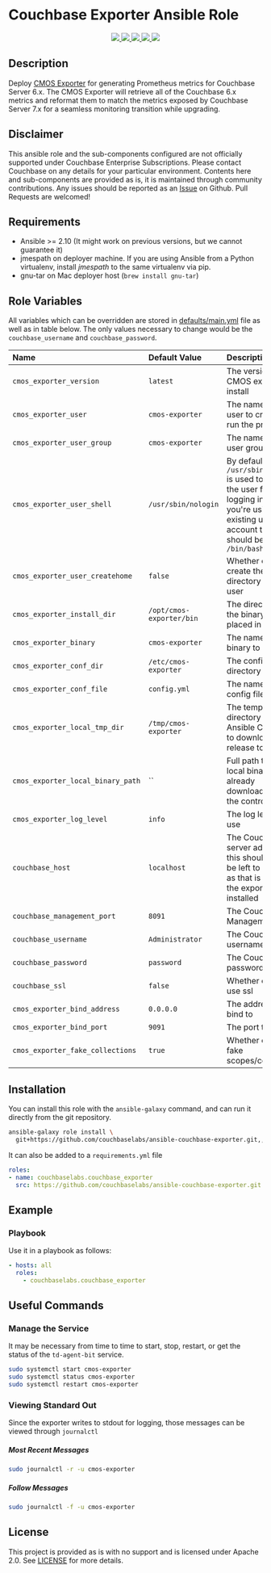 # Couchbase Exporter Ansible Role

<p align="center">

  <a href="https://github.com/couchbaselabs/ansible-couchbase-exporter/graphs/contributors" alt="Contributors">
    <img src="https://img.shields.io/github/license/couchbaselabs/ansible-couchbase-exporter" />
  </a>

  <!--
  <a href="https://galaxy.ansible.com/couchbaselabs/exporter" alt="Ansible Role">
    <img src="https://img.shields.io/ansible/role/{roleId}" />
  </a>

  <a href="https://galaxy.ansible.com/couchbaselabs/exporter" alt="Ansible Quality Score">
    <img src="https://img.shields.io/ansible/quality/{roleId}" />
  </a>

  <a href="https://galaxy.ansible.com/couchbaselabs/exporter" alt="Downloads">
    <img src="https://img.shields.io/ansible/role/d/{roleId}" />
  </a>
  -->

  <a href="https://github.com/couchbaselabs/ansible-couchbase-exporter/releases" alt="GitHub tag (latest by date)">
    <img src="https://img.shields.io/github/v/tag/couchbaselabs/ansible-couchbase-exporter" />
  </a>

  <a href="https://github.com/couchbaselabs/ansible-couchbase-exporter/actions" alt="GitHub Workflow Status">
    <img src="https://img.shields.io/github/workflow/status/couchbaselabs/ansible-couchbase-exporter/Lint" />
  </a>

  <a href="https://github.com/couchbaselabs/ansible-couchbase-exporter/commits/main" alt="GitHub last commit">
    <img src="https://img.shields.io/github/last-commit/couchbaselabs/ansible-couchbase-exporter" />
  </a>

  <a href="https://github.com/couchbaselabs/ansible-couchbase-exporter/graphs/contributors" alt="GitHub last commit">
    <img src="https://img.shields.io/github/contributors/couchbaselabs/ansible-couchbase-exporter" />
  </a>

</p>


## Description

Deploy [CMOS Exporter](https://github.com/couchbaselabs/cmos-prometheus-exporter) for generating Prometheus metrics for Couchbase Server 6.x.  The CMOS Exporter will retrieve all of the Couchbase 6.x metrics and reformat them to match the metrics exposed by Couchbase Server 7.x for a seamless monitoring transition while upgrading.

## Disclaimer

This ansible role and the sub-components configured are not officially supported under Couchbase Enterprise Subscriptions. Please contact Couchbase on any details for your particular environment. Contents here and sub-components are provided as is, it is maintained through community contributions.  Any issues should be reported as an [Issue](https://github.com/couchbaselabs/ansible-couchbase-cmos_exporter/issues) on Github.  Pull Requests are welcomed!

## Requirements

-   Ansible >= 2.10 (It might work on previous versions, but we cannot guarantee it)
-   jmespath on deployer machine. If you are using Ansible from a Python virtualenv, install _jmespath_ to the same virtualenv via pip.
-   gnu-tar on Mac deployer host (`brew install gnu-tar`)


## Role Variables

All variables which can be overridden are stored in [defaults/main.yml](defaults/main.yml) file as well as in table below.  The only values necessary to change would be the `couchbase_username` and `couchbase_password`.

| **Name**           | **Default Value** | **Description**                    |
| :-------------- | :------------- | :-----------------------------------|
| `cmos_exporter_version` | `latest` | The version of the CMOS exporter to install |
| `cmos_exporter_user` | `cmos-exporter` | The name of the user to create to run the process |
| `cmos_exporter_user_group` | `cmos-exporter` | The name of the user group |
| `cmos_exporter_user_shell` | `/usr/sbin/nologin` | By default `/usr/sbin/nologin` is used to prevent the user from logging in, if you're using an existing user account this should be `/bin/bash`   |
| `cmos_exporter_user_createhome` | `false` | Whether or not to create the home directory for the user  |
| `cmos_exporter_install_dir` | `/opt/cmos-exporter/bin` | The directory for the binary to be placed in |
| `cmos_exporter_binary` | `cmos-exporter` | The name of the binary to use |
| `cmos_exporter_conf_dir` | `/etc/cmos-exporter` | The configuration directory |
| `cmos_exporter_conf_file` | `config.yml` | The name of the config file |
| `cmos_exporter_local_tmp_dir` | `/tmp/cmos-exporter` | The temp directory on the Ansible Controller to download the release to |
| `cmos_exporter_local_binary_path` | `` | Full path to the local binary if already downloaded on the controller. |
| `cmos_exporter_log_level` | `info` | The log level to use |
| `couchbase_host` | `localhost` | The Couchbase server address, this should really be left to localhost as that is where the exporter is installed |
| `couchbase_management_port` | `8091` | The Couchbase Management port |
| `couchbase_username` | `Administrator` | The Couchbase username |
| `couchbase_password` | `password` | The Couchbase password |
| `couchbase_ssl` | `false` | Whether or not to use ssl |
| `cmos_exporter_bind_address` | `0.0.0.0` | The address to bind to |
| `cmos_exporter_bind_port` | `9091` | The port to bind to |
| `cmos_exporter_fake_collections` | `true` | Whether or not to fake scopes/collections |


## Installation

You can install this role with the `ansible-galaxy` command, and can run it
directly from the git repository.

```bash
ansible-galaxy role install \
  git+https://github.com/couchbaselabs/ansible-couchbase-exporter.git,,couchbaselabs.couchbase_exporter
```

It can also be added to a `requirements.yml` file

```yaml
roles:
- name: couchbaselabs.couchbase_exporter
  src: https://github.com/couchbaselabs/ansible-couchbase-exporter.git
```

## Example

### Playbook

Use it in a playbook as follows:

```yaml
- hosts: all
  roles:
    - couchbaselabs.couchbase_exporter
```

## Useful Commands

### Manage the Service

It may be necessary from time to time to start, stop, restart, or get the status of the `td-agent-bit` service.

```bash
sudo systemctl start cmos-exporter
sudo systemctl status cmos-exporter
sudo systemctl restart cmos-exporter
```

### Viewing Standard Out

Since the exporter writes to stdout for logging, those messages can be viewed through `journalctl`

##### Most Recent Messages

```bash
sudo journalctl -r -u cmos-exporter
```

##### Follow Messages

```bash
sudo journalctl -f -u cmos-exporter
```

## License

This project is provided as is with no support and is licensed under Apache 2.0. See [LICENSE](/LICENSE) for more details.
